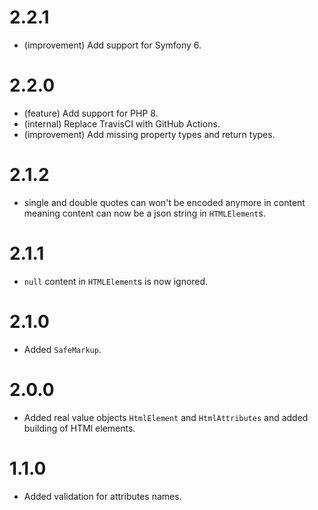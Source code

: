 2.2.1
=====

*   (improvement) Add support for Symfony 6.


2.2.0
=====

*   (feature) Add support for PHP 8.
*   (internal) Replace TravisCI with GitHub Actions.
*   (improvement) Add missing property types and return types.


2.1.2
=====

*   single and double quotes can won't be encoded anymore in content meaning content can now be a json string in `HTMLElement`s.

2.1.1
=====

*   `null` content in `HTMLElement`s is now ignored.


2.1.0
=====

*   Added `SafeMarkup`.


2.0.0
=====

*   Added real value objects `HtmlElement` and `HtmlAttributes` and added building of HTMl elements.


1.1.0
=====

*   Added validation for attributes names.
